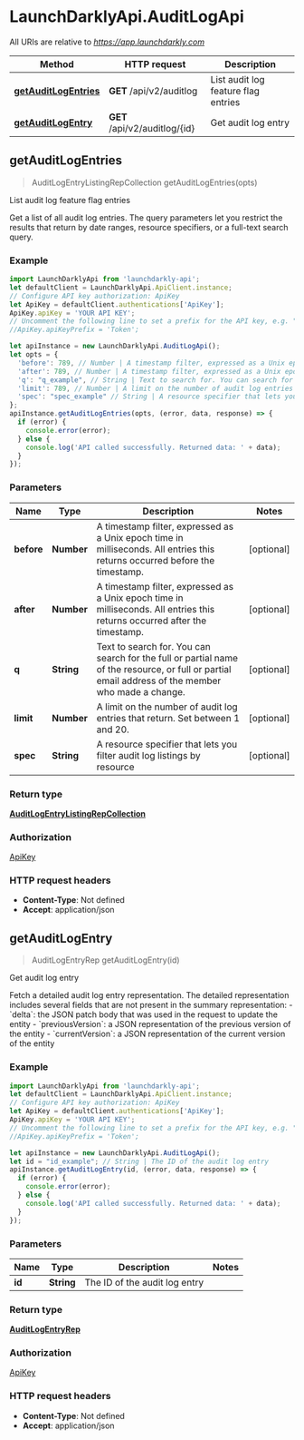 # LaunchDarklyApi.AuditLogApi

All URIs are relative to *https://app.launchdarkly.com*

Method | HTTP request | Description
------------- | ------------- | -------------
[**getAuditLogEntries**](AuditLogApi.md#getAuditLogEntries) | **GET** /api/v2/auditlog | List audit log feature flag entries
[**getAuditLogEntry**](AuditLogApi.md#getAuditLogEntry) | **GET** /api/v2/auditlog/{id} | Get audit log entry



## getAuditLogEntries

> AuditLogEntryListingRepCollection getAuditLogEntries(opts)

List audit log feature flag entries

Get a list of all audit log entries. The query parameters let you restrict the results that return by date ranges, resource specifiers, or a full-text search query.

### Example

```javascript
import LaunchDarklyApi from 'launchdarkly-api';
let defaultClient = LaunchDarklyApi.ApiClient.instance;
// Configure API key authorization: ApiKey
let ApiKey = defaultClient.authentications['ApiKey'];
ApiKey.apiKey = 'YOUR API KEY';
// Uncomment the following line to set a prefix for the API key, e.g. "Token" (defaults to null)
//ApiKey.apiKeyPrefix = 'Token';

let apiInstance = new LaunchDarklyApi.AuditLogApi();
let opts = {
  'before': 789, // Number | A timestamp filter, expressed as a Unix epoch time in milliseconds.  All entries this returns occurred before the timestamp.
  'after': 789, // Number | A timestamp filter, expressed as a Unix epoch time in milliseconds. All entries this returns occurred after the timestamp.
  'q': "q_example", // String | Text to search for. You can search for the full or partial name of the resource, or full or partial email address of the member who made a change.
  'limit': 789, // Number | A limit on the number of audit log entries that return. Set between 1 and 20.
  'spec': "spec_example" // String | A resource specifier that lets you filter audit log listings by resource
};
apiInstance.getAuditLogEntries(opts, (error, data, response) => {
  if (error) {
    console.error(error);
  } else {
    console.log('API called successfully. Returned data: ' + data);
  }
});
```

### Parameters


Name | Type | Description  | Notes
------------- | ------------- | ------------- | -------------
 **before** | **Number**| A timestamp filter, expressed as a Unix epoch time in milliseconds.  All entries this returns occurred before the timestamp. | [optional] 
 **after** | **Number**| A timestamp filter, expressed as a Unix epoch time in milliseconds. All entries this returns occurred after the timestamp. | [optional] 
 **q** | **String**| Text to search for. You can search for the full or partial name of the resource, or full or partial email address of the member who made a change. | [optional] 
 **limit** | **Number**| A limit on the number of audit log entries that return. Set between 1 and 20. | [optional] 
 **spec** | **String**| A resource specifier that lets you filter audit log listings by resource | [optional] 

### Return type

[**AuditLogEntryListingRepCollection**](AuditLogEntryListingRepCollection.md)

### Authorization

[ApiKey](../README.md#ApiKey)

### HTTP request headers

- **Content-Type**: Not defined
- **Accept**: application/json


## getAuditLogEntry

> AuditLogEntryRep getAuditLogEntry(id)

Get audit log entry

Fetch a detailed audit log entry representation. The detailed representation includes several fields that are not present in the summary representation:  - &#x60;delta&#x60;: the JSON patch body that was used in the request to update the entity - &#x60;previousVersion&#x60;: a JSON representation of the previous version of the entity - &#x60;currentVersion&#x60;: a JSON representation of the current version of the entity 

### Example

```javascript
import LaunchDarklyApi from 'launchdarkly-api';
let defaultClient = LaunchDarklyApi.ApiClient.instance;
// Configure API key authorization: ApiKey
let ApiKey = defaultClient.authentications['ApiKey'];
ApiKey.apiKey = 'YOUR API KEY';
// Uncomment the following line to set a prefix for the API key, e.g. "Token" (defaults to null)
//ApiKey.apiKeyPrefix = 'Token';

let apiInstance = new LaunchDarklyApi.AuditLogApi();
let id = "id_example"; // String | The ID of the audit log entry
apiInstance.getAuditLogEntry(id, (error, data, response) => {
  if (error) {
    console.error(error);
  } else {
    console.log('API called successfully. Returned data: ' + data);
  }
});
```

### Parameters


Name | Type | Description  | Notes
------------- | ------------- | ------------- | -------------
 **id** | **String**| The ID of the audit log entry | 

### Return type

[**AuditLogEntryRep**](AuditLogEntryRep.md)

### Authorization

[ApiKey](../README.md#ApiKey)

### HTTP request headers

- **Content-Type**: Not defined
- **Accept**: application/json

